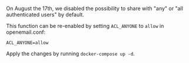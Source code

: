 On August the 17th, we disabled the possibility to share with "any" or "all authenticated users" by default.

This function can be re-enabled by setting `ACL_ANYONE` to `allow` in openemail.conf:

```
ACL_ANYONE=allow
```

Apply the changes by running `docker-compose up -d`.
